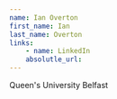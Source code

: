 ```yaml
---
name: Ian Overton
first_name: Ian
last_name: Overton
links:
	- name: LinkedIn
	absolutle_url:
---
```

Queen's University Belfast
